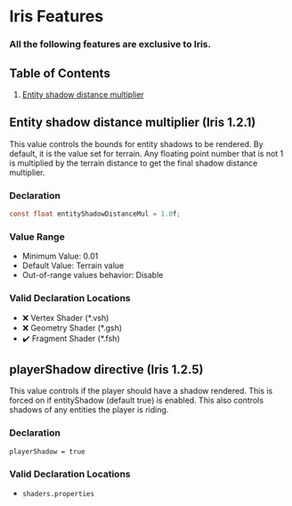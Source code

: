 # Iris Features

### All the following features are exclusive to Iris.

## Table of Contents

1. [Entity shadow distance multiplier](#entity-shadow-distance-multiplier)

## Entity shadow distance multiplier (Iris 1.2.1)

This value controls the bounds for entity shadows to be rendered. By default, it is the value set for terrain. Any floating point number that is not 1 is multiplied by the terrain distance to get the final shadow distance multiplier.

### Declaration

```glsl
const float entityShadowDistanceMul = 1.0f;
```

### Value Range

* Minimum Value: 0.01
* Default Value: Terrain value
* Out-of-range values behavior: Disable

### Valid Declaration Locations

* ❌ Vertex Shader (*.vsh)
* ❌ Geometry Shader (*.gsh)
* ✔️ Fragment Shader (*.fsh)


## playerShadow directive (Iris 1.2.5)

This value controls if the player should have a shadow rendered. This is forced on if entityShadow (default true) is enabled.
This also controls shadows of any entities the player is riding.

### Declaration

```
playerShadow = true
```

### Valid Declaration Locations

* `shaders.properties`